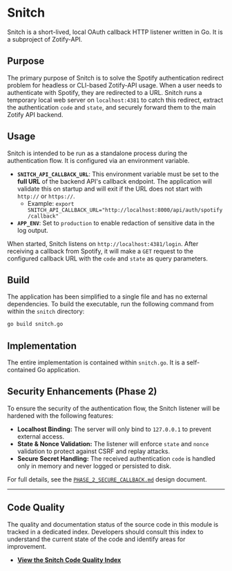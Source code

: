 # Snitch

Snitch is a short-lived, local OAuth callback HTTP listener written in Go. It is a subproject of Zotify-API.

## Purpose

The primary purpose of Snitch is to solve the Spotify authentication redirect problem for headless or CLI-based Zotify-API usage. When a user needs to authenticate with Spotify, they are redirected to a URL. Snitch runs a temporary local web server on `localhost:4381` to catch this redirect, extract the authentication `code` and `state`, and securely forward them to the main Zotify API backend.

## Usage

Snitch is intended to be run as a standalone process during the authentication flow. It is configured via an environment variable.

-   **`SNITCH_API_CALLBACK_URL`**: This environment variable must be set to the **full URL** of the backend API's callback endpoint. The application will validate this on startup and will exit if the URL does not start with `http://` or `https://`.
    -   Example: `export SNITCH_API_CALLBACK_URL="http://localhost:8000/api/auth/spotify/callback"`
-   **`APP_ENV`**: Set to `production` to enable redaction of sensitive data in the log output.

When started, Snitch listens on `http://localhost:4381/login`. After receiving a callback from Spotify, it will make a `GET` request to the configured callback URL with the `code` and `state` as query parameters.

## Build

The application has been simplified to a single file and has no external dependencies. To build the executable, run the following command from within the `snitch` directory:
```bash
go build snitch.go
```

## Implementation

The entire implementation is contained within `snitch.go`. It is a self-contained Go application.

## Security Enhancements (Phase 2)

To ensure the security of the authentication flow, the Snitch listener will be hardened with the following features:
- **Localhost Binding:** The server will only bind to `127.0.0.1` to prevent external access.
- **State & Nonce Validation:** The listener will enforce `state` and `nonce` validation to protect against CSRF and replay attacks.
- **Secure Secret Handling:** The received authentication `code` is handled only in memory and never logged or persisted to disk.

For full details, see the [`PHASE_2_SECURE_CALLBACK.md`](./docs/PHASE_2_SECURE_CALLBACK.md) design document.

---

## Code Quality

The quality and documentation status of the source code in this module is tracked in a dedicated index. Developers should consult this index to understand the current state of the code and identify areas for improvement.

-   **[View the Snitch Code Quality Index](./docs/CODE_QUALITY_INDEX.md)**
